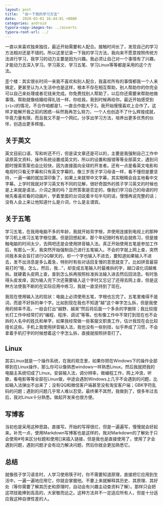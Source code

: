 ```yaml
---
layout: post
title:  "谈一下我的学习方法"
date:   2020-03-01 16:44:01 +0800
categories: android
typora-copy-images-to: ../asserts
typora-root-url: ../
---
```


一直以来喜欢独来独往，最近开始需要和人配合。接触时间长了，发现自己的学习方法相对还是不错的。所以这里记录一下我的学习方法，我向来不愿意按照传统方法进行学习，我学习的动力主要是因为兴趣。我必须让自己对一个事情有了兴趣，才能动力去深入学习。学习英文、学习五笔、学习Linux等等都是采用的这个方法。

歪个楼：其实很长时间一来我不喜欢和别人配合，我喜欢所有的事情都我一个人来搞定，更甚至认为人生活中也是这样，根本不存在相互帮助，别人帮助你的你完全可以自己来处理或者花钱来完成。你免费找别人帮助了，以后你还需要来帮助他做事情。帮助就像结婚给得礼钱一样，你给我，我到时候再给你。最近开始感受到`1+1>2`的情况，不合作咱都是1，一直合作能大于2。我开始慢慢喜欢上合作了。这样才能解开我之前的困惑--纵然我再怎么努力，一个人也创造不了什么辉煌成就，毕竟力量有限，而且我又不是一个网红。分享出学习方法，培养出更多优秀的伙伴，创造出更多辉煌。

## 关于英文
英文目前口语、写和听还不行，但是读文章还是可以的，主要是我强制自己工作中读原英文资料，操作系统设置成英文的，所以的设置和报错等等全部英文，遇到问题时搜索答案也会比较快，因为直接面向全球的开发者。还有一点是看英文电影和电视时只看无字幕和只有英文字幕的，像三岁孩子学习母语一样，看不懂但是要坚持，一遍一编的就加深印象了，如果上来就带中文字幕，其实眼睛会自主地看中文字幕。上学时我就对学习英文有不同的见解，很好奇国外的孩子学习英文的时候也是上来就是语法，介词之类的吗？显然答案是否定的，像我们学习自己的母语的时候先看喜欢看的动画片，学着里面的台词说着半句半句的话，慢慢再说完整的话；没有人会上来让他知道什么是介词，什么是主谓宾。

## 关于五笔
学习五笔，在我用电脑不多的年龄，我就开始背字根，并使用连接到电视上的那种学习机上练习五笔字根位置。但是回想起来，那个年纪随时有机会就练习，但是接触电脑的时间太少，去网吧还是会使用拼音输入法。真正开始使用五笔是参加工作后，有那么一天，我突然开始强制自己进行五笔输入。不会的字就上网上查，突然间我本来会盲打进行QQ聊天的，却一个字也输入不进去，要知道如果输入不进去，发不出消息是多么着急，特别时有些对话回复慢的意思就变了。比如拼音最容易打的“哦，怎么，然后，我...”，却变成五笔输入时最难拆的字，越口语化词越难拆。就硬着头皮网上查，查到怎么拆再按照标准拆法输入进去然后回消息。有时急得头皮发痒，因为输入完下次还需要输入这个字时又忘记了还得去网上查，但是这种方法使我不断的在实际应用中练习，我就一直坚持到了现在。

我现在使用输入法的现状：电脑上必须使用五笔，字根也忘完了。五笔里难得不是词，而是不好拆的单个字。比如到现在我也不知道“越”这个单字怎么拆，但是我使用的频率不高，一般会打出“越野、越来”然后将后面一个多余的字删除；我比较擅长打工作中经常打的“编程、程序、调试”等等。也有像工作中不常打到现在也不会拆的人名中的姓氏和单字，如果我经常做一些客服文职类工作，估计我现在会比较擅长这些。手机上我使用拼音输入法，我也没有一些别扭，似乎养成了习惯，不会拿着手机打字的时候想着这个字怎么拆，直接就按照拼音打了。


## Linux
其实Linux就是一个操作系统，在我的观念里，如果你把在Windows下的操作全部移到在Linux操作，那么你可以像熟悉windows一样熟悉Linux。然后我就把我的电脑主系统切成了Linux。安装输入法，调分辨率，做编程工作，网上冲浪，听歌，看电影等等全部在Linux做，中途会遇到Windows上几乎不会遇到的问题，比如输入法弹出不出来了；没有QQ和微信客户端甚至没有淘宝客户端；GBK字符乱码的问题；遇到的问题几乎常人难以忍受。最终果不其然，我做到了，很多年过去后，我对Linux十分熟悉。做起开发来也很方便。


## 写博客
当初也是采用这种思路，直接写。开始的写得很烂，但是一遍遍写，慢慢就会好起来。补充一点，使用Markdown写博客也是这样的，我对Markdown的了解处于只会使用#号来区分标题和使用[]来插入链接，但是我也是直接使用了，使用了才会遇到问题，遇到问题才会有动力解决问题，然后你就会更加熟悉它。

## 总结
就像孩子学习语言时，人学习使用筷子时，你不需要知道原理，直接把它应用到生活中，一遍一遍地应用它，你就会掌握他。不要上来就解释其历史、其原理、其好处（等你需要了解其历史和原理时，自动会有兴趣主动查资料了解）。那样只会把这项技能捧到高高的，大家敬而远之。这种方法并不一定适应所有人，但是十分适应我这种自律性差的人。